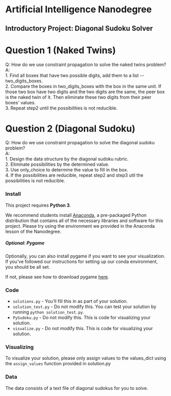 # Artificial Intelligence Nanodegree
## Introductory Project: Diagonal Sudoku Solver

# Question 1 (Naked Twins)
Q: How do we use constraint propagation to solve the naked twins problem?  
A: <br />
    1. Find all boxes that have two possible digits, add them to a list -- two_digits_boxes. <br />
    2. Compare the boxes in two_digits_boxes with the box in the same unit. If those two box have two digits and the two digits are the same, the peer box is the naked twin of it. Then eliminate these two digits from their peer boxes' values. <br />
    3. Repeat step2 until the possibilities is not reducible.


# Question 2 (Diagonal Sudoku)
Q: How do we use constraint propagation to solve the diagonal sudoku problem?  
A: <br />
    1. Design the data structure by the diagonal sudoku rubric. <br />
    2. Eliminate possibilities by the determined value. <br />
    3. Use only_choice to determine the value to fill in the box. <br />
    4. If the possibilities are reducible, repeat step2 and step3 util the possibilities is not reducible.

### Install

This project requires **Python 3**.

We recommend students install [Anaconda](https://www.continuum.io/downloads), a pre-packaged Python distribution that contains all of the necessary libraries and software for this project.
Please try using the environment we provided in the Anaconda lesson of the Nanodegree.

##### Optional: Pygame

Optionally, you can also install pygame if you want to see your visualization. If you've followed our instructions for setting up our conda environment, you should be all set.

If not, please see how to download pygame [here](http://www.pygame.org/download.shtml).

### Code

* `solutions.py` - You'll fill this in as part of your solution.
* `solution_test.py` - Do not modify this. You can test your solution by running `python solution_test.py`.
* `PySudoku.py` - Do not modify this. This is code for visualizing your solution.
* `visualize.py` - Do not modify this. This is code for visualizing your solution.

### Visualizing

To visualize your solution, please only assign values to the values_dict using the ```assign_values``` function provided in solution.py

### Data

The data consists of a text file of diagonal sudokus for you to solve.

